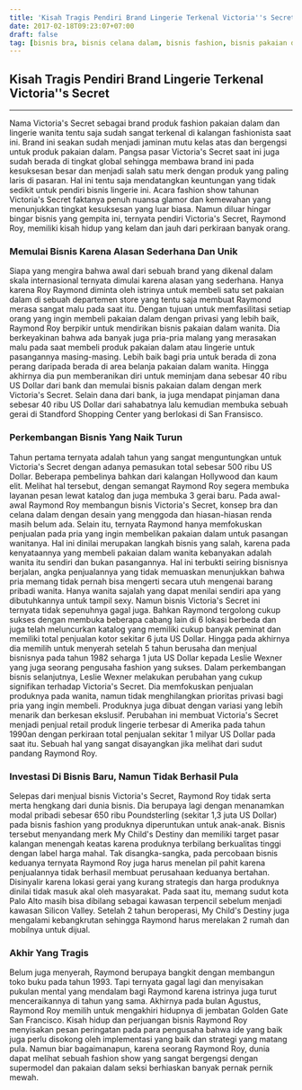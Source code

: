 ```yaml
---
title: 'Kisah Tragis Pendiri Brand Lingerie Terkenal Victoria''s Secret'
date: 2017-02-18T09:23:07+07:00
draft: false
tag: [bisnis bra, bisnis celana dalam, bisnis fashion, bisnis pakaian dalam, Inspirasi, kisah sukses]
---
```

## Kisah Tragis Pendiri Brand Lingerie Terkenal Victoria''s Secret
----

Nama Victoria's Secret sebagai brand produk fashion pakaian dalam dan lingerie wanita tentu saja sudah sangat terkenal di kalangan fashionista saat ini. Brand ini seakan sudah menjadi jaminan mutu kelas atas dan bergengsi untuk produk pakaian dalam. Pangsa pasar Victoria's Secret saat ini juga sudah berada di tingkat global sehingga membawa brand ini pada kesuksesan besar dan menjadi salah satu merk dengan produk yang paling laris di pasaran. Hal ini tentu saja mendatangkan keuntungan yang tidak sedikit untuk pendiri bisnis lingerie ini. Acara fashion show tahunan Victoria's Secret faktanya penuh nuansa glamor dan kemewahan yang menunjukkan tingkat kesuksesan yang luar biasa. Namun diluar hingar bingar bisnis yang gempita ini, ternyata pendiri Victoria's Secret, Raymond Roy, memiliki kisah hidup yang kelam dan jauh dari perkiraan banyak orang.

### Memulai Bisnis Karena Alasan Sederhana Dan Unik

Siapa yang mengira bahwa awal dari sebuah brand yang dikenal dalam skala internasional ternyata dimulai karena alasan yang sederhana. Hanya karena Roy Raymond diminta oleh istrinya untuk membeli satu set pakaian dalam di sebuah departemen store yang tentu saja membuat Raymond merasa sangat malu pada saat itu. Dengan tujuan untuk memfasilitasi setiap orang yang ingin membeli pakaian dalam dengan privasi yang lebih baik, Raymond Roy berpikir untuk mendirikan bisnis pakaian dalam wanita. Dia berkeyakinan bahwa ada banyak juga pria-pria malang yang merasakan malu pada saat membeli produk pakaian dalam atau lingerie untuk pasangannya masing-masing. Lebih baik bagi pria untuk berada di zona perang daripada berada di area belanja pakaian dalam wanita. Hingga akhirnya dia pun memberanikan diri untuk meminjam dana sebesar 40 ribu US Dollar dari bank dan memulai bisnis pakaian dalam dengan merk Victoria's Secret. Selain dana dari bank, ia juga mendapat pinjaman dana sebesar 40 ribu US Dollar dari sahabatnya lalu kemudian membuka sebuah gerai di Standford Shopping Center yang berlokasi di San Fransisco.

### Perkembangan Bisnis Yang Naik Turun

Tahun pertama ternyata adalah tahun yang sangat menguntungkan untuk Victoria's Secret dengan adanya pemasukan total sebesar 500 ribu US Dollar. Beberapa pembelinya bahkan dari kalangan Hollywood dan kaum elit. Melihat hal tersebut, dengan semangat Raymond Roy segera membuka layanan pesan lewat katalog dan juga membuka 3 gerai baru. Pada awal-awal Raymond Roy membangun bisnis Victoria's Secret, konsep bra dan celana dalam dengan desain yang menggoda dan hiasan-hiasan renda masih belum ada. Selain itu, ternyata Raymond hanya memfokuskan penjualan pada pria yang ingin membelikan pakaian dalam untuk pasangan wanitanya. Hal ini dinilai merupakan langkah bisnis yang salah, karena pada kenyataannya yang membeli pakaian dalam wanita kebanyakan adalah wanita itu sendiri dan bukan pasangannya. Hal ini terbukti seiring bisnisnya berjalan, angka penjualannya yang tidak memuaskan menunjukkan bahwa pria memang tidak pernah bisa mengerti secara utuh mengenai barang pribadi wanita. Hanya wanita sajalah yang dapat menilai sendiri apa yang dibutuhkannya untuk tampil sexy. Namun bisnis Victoria's Secret ini ternyata tidak sepenuhnya gagal juga. Bahkan Raymond tergolong cukup sukses dengan membuka beberapa cabang lain di 6 lokasi berbeda dan juga telah meluncurkan katalog yang memiliki cukup banyak peminat dan memiliki total penjualan kotor sekitar 6 juta US Dollar. Hingga pada akhirnya dia memilih untuk menyerah setelah 5 tahun berusaha dan menjual bisnisnya pada tahun 1982 seharga 1 juta US Dollar kepada Leslie Wexner yang juga seorang pengusaha fashion yang sukses. Dalam perkembangan bisnis selanjutnya, Leslie Wexner melakukan perubahan yang cukup signifikan terhadap Victoria's Secret. Dia memfokuskan penjualan produknya pada wanita, namun tidak menghilangkan prioritas privasi bagi pria yang ingin membeli. Produknya juga dibuat dengan variasi yang lebih menarik dan berkesan ekslusif. Perubahan ini membuat Victoria's Secret menjadi penjual retail produk lingerie terbesar di Amerika pada tahun 1990an dengan perkiraan total penjualan sekitar 1 milyar US Dollar pada saat itu. Sebuah hal yang sangat disayangkan jika melihat dari sudut pandang Raymond Roy.

### Investasi Di Bisnis Baru, Namun Tidak Berhasil Pula

Selepas dari menjual bisnis Victoria's Secret, Raymond Roy tidak serta merta hengkang dari dunia bisnis. Dia berupaya lagi dengan menanamkan modal pribadi sebesar 650 ribu Poundsterling (sekitar 1,3 juta US Dollar) pada bisnis fashion yang produknya diperuntukan untuk anak-anak. Bisnis tersebut menyandang merk My Child's Destiny dan memiliki target pasar kalangan menengah keatas karena produknya terbilang berkualitas tinggi dengan label harga mahal. Tak disangka-sangka, pada percobaan bisnis keduanya ternyata Raymond Roy juga harus menelan pil pahit karena penjualannya tidak berhasil membuat perusahaan keduanya bertahan. Disinyalir karena lokasi gerai yang kurang strategis dan harga produknya dinilai tidak masuk akal oleh masyarakat. Pada saat itu, memang sudut kota Palo Alto masih bisa dibilang sebagai kawasan terpencil sebelum menjadi kawasan Silicon Valley. Setelah 2 tahun beroperasi, My Child's Destiny juga mengalami kebangkrutan sehingga Raymond harus merelakan 2 rumah dan mobilnya untuk dijual.

### Akhir Yang Tragis

Belum juga menyerah, Raymond berupaya bangkit dengan membangun toko buku pada tahun 1993. Tapi ternyata gagal lagi dan menyisakan pukulan mental yang mendalam bagi Raymond karena istrinya juga turut menceraikannya di tahun yang sama. Akhirnya pada bulan Agustus, Raymond Roy memilih untuk mengakhiri hidupnya di jembatan Golden Gate San Francisco. Kisah hidup dan perjuangan bisnis Raymond Roy menyisakan pesan peringatan pada para pengusaha bahwa ide yang baik juga perlu disokong oleh implementasi yang baik dan strategi yang matang pula. Namun biar bagaimanapun, karena seorang Raymond Roy, dunia dapat melihat sebuah fashion show yang sangat bergengsi dengan supermodel dan pakaian dalam seksi berhiaskan banyak pernak pernik mewah.